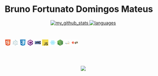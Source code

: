 # Bruno Fortunato Domingos Mateus

<a align="center" href="https://github.com/Bruno-F-D-Mateus?tab=repositories">
    <p align="center">
        <img src="https://github-readme-stats.vercel.app/api?username=Bruno-F-D-Mateus&show_icons=true&theme=light&include_all_commits=true&count_private=true" alt="my_github_stats" height="170" />
        <img src="https://github-readme-stats.vercel.app/api/top-langs/?username=Bruno-F-D-Mateus&layout=compact&theme=light" alt="languages" height="170">
    </p>
</a>
<br/>
  
<code><img height="20" src="https://raw.githubusercontent.com/devicons/devicon/master/icons/html5/html5-original.svg"></code>
<code><img height="20" src="https://raw.githubusercontent.com/devicons/devicon/master/icons/electron/electron-original.svg"></code>
<code><img height="20" src="https://raw.githubusercontent.com/devicons/devicon/master/icons/css3/css3-original.svg"></code>
<code><img height="20" src="https://raw.githubusercontent.com/devicons/devicon/master/icons/csharp/csharp-original.svg"></code>
<code><img height="20" src="https://raw.githubusercontent.com/devicons/devicon/master/icons/php/php-original.svg"></code>
<code><img height="20" src="https://raw.githubusercontent.com/github/explore/80688e429a7d4ef2fca1e82350fe8e3517d3494d/topics/javascript/javascript.png"></code>
<code><img height="20" src="https://raw.githubusercontent.com/github/explore/80688e429a7d4ef2fca1e82350fe8e3517d3494d/topics/react/react.png"></code>
<code><img height="20" src="https://raw.githubusercontent.com/github/explore/80688e429a7d4ef2fca1e82350fe8e3517d3494d/topics/nodejs/nodejs.png"></code>
<code><img height="20" src="https://raw.githubusercontent.com/github/explore/80688e429a7d4ef2fca1e82350fe8e3517d3494d/topics/mysql/mysql.png"></code>
<code><img height="20" src="https://raw.githubusercontent.com/github/explore/80688e429a7d4ef2fca1e82350fe8e3517d3494d/topics/git/git.png"></code>

 
  <br/>
  <br/>

  <p align="center"> 
  <img src="https://profile-counter.glitch.me/Bruno-F-D-Mateus/count.svg" />
</p>
